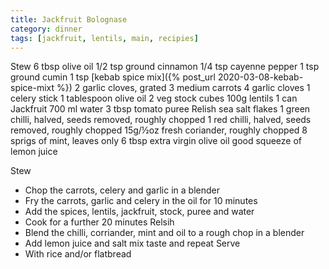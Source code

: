 ```yaml
---
title: Jackfruit Bolognase
category: dinner
tags: [jackfruit, lentils, main, recipies]
---
```


Stew
    6 tbsp olive oil
    1/2 tsp ground cinnamon
    1/4 tsp cayenne pepper
    1 tsp ground cumin
    1 tsp [kebab spice mix]({% post_url 2020-03-08-kebab-spice-mixt %})
    2 garlic cloves, grated
    3 medium carrots
    4 garlic cloves
    1 celery stick
    1 tablespoon olive oil
    2 veg stock cubes
    100g lentils
    1 can Jackfruit
    700 ml water
    3 tbsp tomato puree
Relish
    sea salt flakes
    1 green chilli, halved, seeds removed, roughly chopped
    1 red chilli, halved, seeds removed, roughly chopped
    15g/½oz fresh coriander, roughly chopped
    8 sprigs of mint, leaves only
    6 tbsp extra virgin olive oil
    good squeeze of lemon juice

Stew
* Chop the carrots, celery and garlic in a blender
* Fry the carrots, garlic and celery in the oil for 10 minutes
* Add the spices, lentils, jackfruit, stock, puree and water
* Cook for a further 20 minutes
Relsih
* Blend the chilli, corriander, mint and oil to a rough chop in a blender
* Add lemon juice and salt mix taste and repeat
Serve
* With rice and/or flatbread

